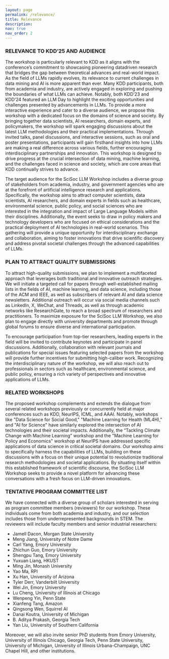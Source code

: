 ```yaml
---
layout: page
permalink: /relevance/
title: Relevance
description:
nav: true
nav_order: 2
---
```


### RELEVANCE TO KDD’25 AND AUDIENCE 

The workshop is particularly relevant to KDD as it aligns with the conference’s commitment to showcasing pioneering datadriven research that bridges the gap between theoretical advances and real-world impact. As the field of LLMs rapidly evolves, its relevance to current challenges in data mining and AI is more apparent than ever. Many KDD participants, both from academia and industry, are actively engaged in exploring and pushing the boundaries of what LLMs can achieve. Notably, both KDD’23 and KDD’24 featured an LLM Day to highlight the exciting opportunities and challenges presented by advancements in LLMs. To provide a more interactive experience and cater to a diverse audience, we propose this workshop with a dedicated focus on the domains of science and society. By bringing together data scientists, AI researchers, domain experts, and policymakers, the workshop will spark engaging discussions about the latest LLM methodologies and their practical implementations. Through invited talks, panel discussions, and interactive sessions, such as oral and poster presentations, participants will gain firsthand insights into how LLMs are making a real difference across various fields, further encouraging interdisciplinary partnerships and innovation. This workshop is designed to drive progress at the crucial intersection of data mining, machine learning, and the challenges faced in science and society, which are core areas that KDD continually strives to advance.

The target audience for the SciSoc LLM Workshop includes a diverse group of stakeholders from academia, industry, and government agencies who are at the forefront of artificial intelligence research and applications. Specifically, the workshop aims to attract computer scientists, data scientists, AI researchers, and domain experts in fields such as healthcare, environmental science, public policy, and social sciences who are interested in the integration and impact of Large Language Models within their disciplines. Additionally, the event seeks to draw in policy makers and technology developers who are focused on ethical considerations and the practical deployment of AI technologies in real-world scenarios. This gathering will provide a unique opportunity for interdisciplinary exchange and collaboration, aiming to foster innovations that drive scientific discovery and address pivotal societal challenges through the advanced capabilities of LLMs.


### PLAN TO ATTRACT QUALITY SUBMISSIONS

To attract high-quality submissions, we plan to implement a multifaceted approach that leverages both traditional and innovative outreach strategies. We will initiate a targeted call for papers through well-established mailing lists in the fields of AI, machine learning, and data science, including those of the ACM and IEEE, as well as subscribers of relevant AI and data science newsletters. Additional outreach will occur via social media channels such as LinkedIn, X, WeChat, and Threads, as well as through academic networks like ResearchGate, to reach a broad spectrum of researchers and practitioners. To maximize exposure for the SciSoc LLM Workshop, we also plan to engage directly with university departments and promote through global forums to ensure diverse and international participation.

To encourage participation from top-tier researchers, leading experts in the field will be invited to contribute keynotes and participate in panel discussions. Additionally, collaboration with relevant journals and publications for special issues featuring selected papers from the workshop will provide further incentives for submitting high-caliber work. Recognizing the interdisciplinary nature of the workshop, we will also reach out to professionals in sectors such as healthcare, environmental science, and public policy, ensuring a rich variety of perspectives and innovative applications of LLMs.

### RELATED WORKSHOPS

The proposed workshop complements and extends the dialogue from several related workshops previously or concurrently held at major conferences such as KDD, NeurIPS, ICML, and AAAI. Notably, workshops like "Data Science for Social Good," "Machine Learning for Health (ML4H)," and "AI for Science" have similarly explored the intersection of AI technologies and their societal impacts. Additionally, the “Tackling Climate Change with Machine Learning” workshop and the "Machine Learning for Policy and Economics" workshop at NeurIPS have addressed specific applications of data science in critical societal domains. Our workshop aims to specifically harness the capabilities of LLMs, building on these discussions with a focus on their unique potential to revolutionize traditional research methodologies and societal applications. By situating itself within this established framework of scientific discourse, the SciSoc LLM Workshop seeks to provide a novel platform for advancing these conversations with a fresh focus on LLM-driven innovations.

### TENTATIVE PROGRAM COMMITTEE LIST 

We have connected with a diverse group of scholars interested in serving as program committee members (reviewers) for our workshop. These individuals come from both academia and industry, and our selection includes those from underrepresented backgrounds in STEM. The reviewers will include faculty members and senior industrial researchers:

- Jamell Dacon, Morgan State University
- Meng Jiang, University of Notre Dame
- Carl Yang, Emory University
- Zhichun Guo, Emory University
- Shengpu Tang, Emory University
- Yuxuan Liang, HKUST
- Ming Jin, Monash University
- Yao Ma, RPI
- Xu Han, University of Arizona
- Tyler Derr, Vanderbilt University
- Wei Jin, Emory University
- Lu Cheng, University of Illinois at Chicago
- Wenpeng Yin, Penn State
- Xianfeng Tang, Amazon
- Qingsong Wen, Squirrel AI
- Danai Koutra, University of Michigan
- B. Aditya Prakash, Georgia Tech
- Yan Liu, University of Southern California

Moreover, we will also invite senior PhD students from Emory University, University of Illinois Chicago, Georgia Tech, Penn State University, University of Michigan, University of Illinois Urbana-Champaign, UNC Chapel Hill, and other institutions.

